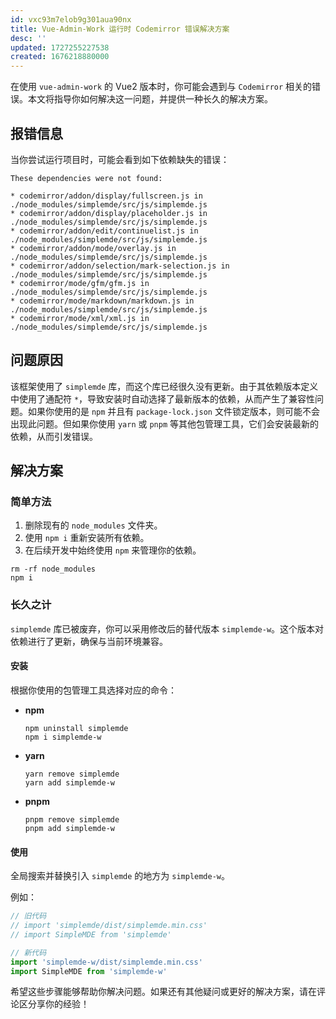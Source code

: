 ```yaml
---
id: vxc93m7elob9g301aua90nx
title: Vue-Admin-Work 运行时 Codemirror 错误解决方案
desc: ''
updated: 1727255227538
created: 1676218880000
---
```

在使用 `vue-admin-work` 的 Vue2 版本时，你可能会遇到与 `Codemirror` 相关的错误。本文将指导你如何解决这一问题，并提供一种长久的解决方案。

## 报错信息
当你尝试运行项目时，可能会看到如下依赖缺失的错误：

```
These dependencies were not found:

* codemirror/addon/display/fullscreen.js in ./node_modules/simplemde/src/js/simplemde.js
* codemirror/addon/display/placeholder.js in ./node_modules/simplemde/src/js/simplemde.js
* codemirror/addon/edit/continuelist.js in ./node_modules/simplemde/src/js/simplemde.js
* codemirror/addon/mode/overlay.js in ./node_modules/simplemde/src/js/simplemde.js
* codemirror/addon/selection/mark-selection.js in ./node_modules/simplemde/src/js/simplemde.js
* codemirror/mode/gfm/gfm.js in ./node_modules/simplemde/src/js/simplemde.js
* codemirror/mode/markdown/markdown.js in ./node_modules/simplemde/src/js/simplemde.js
* codemirror/mode/xml/xml.js in ./node_modules/simplemde/src/js/simplemde.js
```

## 问题原因
该框架使用了 `simplemde` 库，而这个库已经很久没有更新。由于其依赖版本定义中使用了通配符 `*`，导致安装时自动选择了最新版本的依赖，从而产生了兼容性问题。如果你使用的是 `npm` 并且有 `package-lock.json` 文件锁定版本，则可能不会出现此问题。但如果你使用 `yarn` 或 `pnpm` 等其他包管理工具，它们会安装最新的依赖，从而引发错误。

## 解决方案

### 简单方法
1. 删除现有的 `node_modules` 文件夹。
2. 使用 `npm i` 重新安装所有依赖。
3. 在后续开发中始终使用 `npm` 来管理你的依赖。

```shell
rm -rf node_modules
npm i
```

### 长久之计
`simplemde` 库已被废弃，你可以采用修改后的替代版本 `simplemde-w`。这个版本对依赖进行了更新，确保与当前环境兼容。

#### 安装
根据你使用的包管理工具选择对应的命令：

- **npm**
  ```shell
  npm uninstall simplemde
  npm i simplemde-w
  ```

- **yarn**
  ```shell
  yarn remove simplemde
  yarn add simplemde-w
  ```

- **pnpm**
  ```shell
  pnpm remove simplemde
  pnpm add simplemde-w
  ```

#### 使用
全局搜索并替换引入 `simplemde` 的地方为 `simplemde-w`。

例如：
```javascript
// 旧代码
// import 'simplemde/dist/simplemde.min.css'
// import SimpleMDE from 'simplemde'

// 新代码
import 'simplemde-w/dist/simplemde.min.css'
import SimpleMDE from 'simplemde-w'
```

希望这些步骤能够帮助你解决问题。如果还有其他疑问或更好的解决方案，请在评论区分享你的经验！